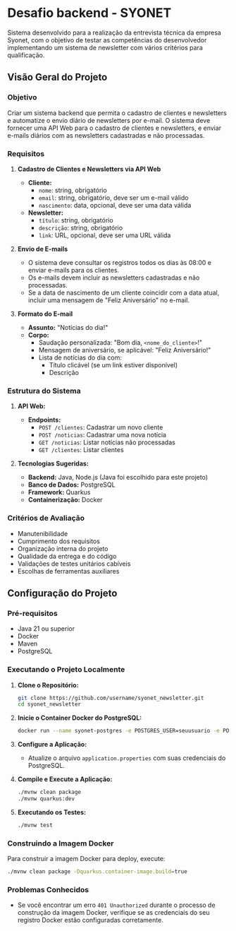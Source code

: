# Desafio backend - SYONET

Sistema desenvolvido para a realização da entrevista técnica da empresa Syonet, com o objetivo de testar as competências do desenvolvedor implementando um sistema de newsletter com vários critérios para qualificação.

## Visão Geral do Projeto

### Objetivo

Criar um sistema backend que permita o cadastro de clientes e newsletters e automatize o envio diário de newsletters por e-mail. O sistema deve fornecer uma API Web para o cadastro de clientes e newsletters, e enviar e-mails diários com as newsletters cadastradas e não processadas.

### Requisitos

1. **Cadastro de Clientes e Newsletters via API Web**

   - **Cliente:**
     - `nome`: string, obrigatório
     - `email`: string, obrigatório, deve ser um e-mail válido
     - `nascimento`: data, opcional, deve ser uma data válida
   - **Newsletter:**
     - `título`: string, obrigatório
     - `descrição`: string, obrigatório
     - `link`: URL, opcional, deve ser uma URL válida

2. **Envio de E-mails**

   - O sistema deve consultar os registros todos os dias às 08:00 e enviar e-mails para os clientes.
   - Os e-mails devem incluir as newsletters cadastradas e não processadas.
   - Se a data de nascimento de um cliente coincidir com a data atual, incluir uma mensagem de "Feliz Aniversário" no e-mail.

3. **Formato do E-mail**
   - **Assunto:** "Notícias do dia!"
   - **Corpo:**
     - Saudação personalizada: "Bom dia, `<nome_do_cliente>`!"
     - Mensagem de aniversário, se aplicável: "Feliz Aniversário!"
     - Lista de notícias do dia com:
       - Título clicável (se um link estiver disponível)
       - Descrição

### Estrutura do Sistema

1. **API Web:**

   - **Endpoints:**
     - `POST /clientes`: Cadastrar um novo cliente
     - `POST /noticias`: Cadastrar uma nova notícia
     - `GET /noticias`: Listar notícias não processadas
     - `GET /clientes`: Listar clientes

2. **Tecnologias Sugeridas:**
   - **Backend:** Java, Node.js (Java foi escolhido para este projeto)
   - **Banco de Dados:** PostgreSQL
   - **Framework:** Quarkus
   - **Containerização:** Docker

### Critérios de Avaliação

- Manutenibilidade
- Cumprimento dos requisitos
- Organização interna do projeto
- Qualidade da entrega e do código
- Validações de testes unitários cabíveis
- Escolhas de ferramentas auxiliares

## Configuração do Projeto

### Pré-requisitos

- Java 21 ou superior
- Docker
- Maven
- PostgreSQL

### Executando o Projeto Localmente

1. **Clone o Repositório:**

   ```bash
   git clone https://github.com/username/syonet_newsletter.git
   cd syonet_newsletter
   ```

2. **Inicie o Container Docker do PostgreSQL:**

   ```bash
   docker run --name syonet-postgres -e POSTGRES_USER=seuusuario -e POSTGRES_PASSWORD=suasenha -e POSTGRES_DB=syonet -p 5432:5432 -d postgres
   ```

3. **Configure a Aplicação:**

   - Atualize o arquivo `application.properties` com suas credenciais do PostgreSQL.

4. **Compile e Execute a Aplicação:**

   ```bash
   ./mvnw clean package
   ./mvnw quarkus:dev
   ```

5. **Executando os Testes:**
   ```bash
   ./mvnw test
   ```

### Construindo a Imagem Docker

Para construir a imagem Docker para deploy, execute:

```bash
./mvnw clean package -Dquarkus.container-image.build=true
```

### Problemas Conhecidos

- Se você encontrar um erro `401 Unauthorized` durante o processo de construção da imagem Docker, verifique se as credenciais do seu registro Docker estão configuradas corretamente.

